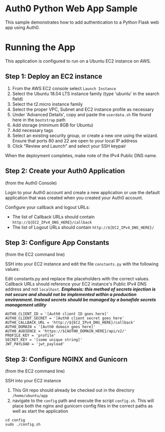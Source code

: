 # Auth0 Python Web App Sample

This sample demonstrates how to add authentication to a Python Flask web app using Auth0.

# Running the App

This application is configured to run on a Ubuntu EC2 instance on AWS.

## Step 1: Deploy an EC2 instance

1. From the AWS EC2 console select `Launch Instance`
2. Select the Ubuntu 18.04 LTS instance family (type 'ubuntu' in the search field)
3. Select the t2.micro instance family
4. Select the proper VPC, Subnet and EC2 instance profile as necessary
5. Under 'Advanced Details', copy and paste the `userdata.sh` file found here in the `bootstrap` path
6. Add storage (minimum 8GB for Ubuntu) 
7. Add necessary tags
8. Select an existing security group, or create a new one using the wizard.  Ensure that ports 80 and 22 are open to your local IP address
9. Click "Review and Launch" and select your SSH keypair

When the deployment completes, make note of the IPv4 Public DNS name.

## Step 2: Create your Auth0 Application

(from the Auth0 Console)

Login to your Auth0 account and create a new application or use the default application that was created when you created your Auth0 account.

Configure your callback and logout URLs:

* The list of Callback URLs should contain `http://${EC2_IPv4_DNS_HERE}/callback`
* The list of Logout URLs should contain `http://${EC2_IPv4_DNS_HERE}/`

## Step 3: Configure App Constants

(from the EC2 command line)

SSH into your EC2 instance and edit the file `constants.py` with the following values:

Edit constants.py and replace the placeholders with the correct values.  Callback URLs should reference your EC2 instance's Public IPv4 DNS address and not `localhost`.  **_Emphasis: this method of secrets injection is not secure and should not be implemented within a production environment.  Instead secrets should be managed by a bonafide secrets management utility_**

```
AUTH0_CLIENT_ID = '[Auth0 client ID goes here]'
AUTH0_CLIENT_SECRET = '[Auth0 client secret goes here'
AUTH0_CALLBACK_URL = 'http://${EC2_IPv4_DNS_HERE}/callback'
AUTH0_DOMAIN = '[Auth0 domain goes here]'
AUTH0_AUDIENCE = 'https://${AUTH0_DOMAIN_HERE}/api/v2/'
PROFILE_KEY = 'profile'
SECRET_KEY = '[some unique string]'
JWT_PAYLOAD = 'jwt_payload'
```

## Step 3: Configure NGINX and Gunicorn

(from the EC2 command line)

SSH into your EC2 instance

1. This Git repo should already be checked out in the directory `/home/ubuntu/app`
2. navigate to the `config` path and execute the script `config.sh`.  This will place both the nginx and gunicorn config files in the correct paths as well as start the application

```
cd config
sudo ./config.sh
```
